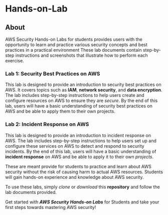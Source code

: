 # Hands-on-Lab

## About

AWS Security Hands-on Labs for students provides users with the opportunity to learn and practice various security concepts and best practices in a practical environment
These lab documents contain step-by-step instructions and screenshots that illustrate how to perform each exercise.


### Lab 1: Security Best Practices on AWS

This lab is designed to provide an introduction to security best practices on AWS. It covers topics such as **IAM**, **network security**, and **data encryption**. The lab includes step-by-step instructions to help users create and configure resources on AWS to ensure they are *secure*. By the end of this lab, users will have a basic understanding of security best practices on AWS and be able to apply them to their own projects.

### Lab 2: Incident Response on AWS

This lab is designed to provide an introduction to incident response on AWS. The lab includes step-by-step instructions to help users set up and configure these services on AWS to detect and respond to security incidents. By the end of this lab, users will have a basic understanding of **incident response** on AWS and be able to apply it to their own *projects*.



These are meant provide for students to practice and learn about AWS security without the risk of causing harm to actual AWS resources. Students will gain hands-on experience and knowledge about AWS security.



To use these labs, simply *clone* or *download* this **repository** and follow the lab documents provided.

Get started with ***AWS Security Hands-on Labs*** for Students and take your first steps towards mastering AWS security!
